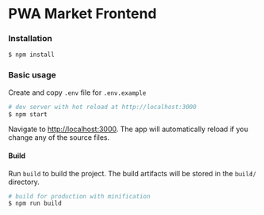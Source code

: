 # PWA Market Frontend


### Installation

``` bash
$ npm install
```

### Basic usage

Create and copy `.env` file for `.env.example`

``` bash
# dev server with hot reload at http://localhost:3000
$ npm start 
```

Navigate to [http://localhost:3000](http://localhost:3000). The app will automatically reload if you change any of the source files.

#### Build

Run `build` to build the project. The build artifacts will be stored in the `build/` directory.

```bash
# build for production with minification
$ npm run build
```

